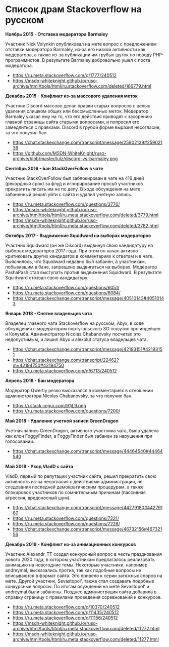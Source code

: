 # Список драм Stackoverflow на русском

**Ноябрь 2015 - Отставка модератора Barmaley**

Участник Nick Volynkin опубликовал на мете вопрос с предложением отставки модератора Barmaley, из-за его низкой активности как модератора, а также из-за публикации им грубых шуток по поводу PHP-программистов. В результате Barmaley добровольно ушел с поста модератора.
- https://ru.meta.stackoverflow.com/q/1777/240512
- https://msdn-whiteknight.github.io/ruso-archive/html/tools/html/ru.stackoverflow.com/deleted/186779.html

**Декабрь 2015 - Конфликт из-за массового удаления меток**

Участник Discord массово делал правки старых вопросов с целью удаления слишком общих или бессмысленных меток. Модератор Barmaley указал ему на то, что его действия приводят к засорению главной страницы сайта старыми вопросами, и попросил его замедлиться с правками. Discord в грубой форме выразил несогласие, за что получил бан.
- https://chat.stackexchange.com/transcript/message/25902139#25902139
- https://github.com/MSDN-WhiteKnight/ruso-archive/blob/master/lulz/discord-vs-barmaley.png

**Сентябрь 2016 - Бан StackOverFollow в чате**

Участник StackOverFollow был заблокирован в чате на 416 дней (рекордный срок) за флуд и игнорирование просьб участников прекратить писать им не по делу. В ходе обсуждения на мете забаненный решил уйти с сайта и удалил учетную запись.
- https://ru.meta.stackoverflow.com/questions/3776/
- https://msdn-whiteknight.github.io/ruso-archive/html/tools/html/ru.meta.stackoverflow.com/deleted/3779.html
- https://msdn-whiteknight.github.io/ruso-archive/html/tools/html/ru.meta.stackoverflow.com/deleted/3782.html

**Октябрь 2017 - Выдвижение Squidward на выборах модераторов**

Участник Squidward (он же Discord) выдвинул свою кандидатуру на выборах модераторов 2017 года. При этом он начал активно критиковать других кандидатов в комментариях к ответам и в чате. Выяснилось, что Squidward недавно был забанен, а участникам, побывавшим в бане, запрещено выдвигаться на выборах. Модератор PashaPash стал выступать против выдвижения Squidward. В результате Squidward отозвал свою кандидатуру.

- https://ru.meta.stackoverflow.com/questions/6051/
- https://ru.meta.stackoverflow.com/questions/6084/
- https://chat.stackexchange.com/transcript/message/40510143#40510143

**Январь 2018 - Снятие владельцев чата**

Владелец главного чата Stackoverflow на русском, Abyx, в ходе обсуждения с модератором португальского SO пошутил про индейцев и Колумба. Администратор Nicolas Chabanovsky посчитал это недопустимым, и лишил Abyx и alexolut статуса владельцев чата.
- https://chat.stackexchange.com/transcript/message/42193151#42193151
- https://chat.stackexchange.com/transcript/22462?m=42194750#42194750
- https://ru.meta.stackoverflow.com/q/6713/240512

**Апрель 2018 - Бан модератора**

Модератор Qwertiy резко высказался в комментариях в отношении администратора Nicolas Chabanovsky, за что получил бан.
- https://i.stack.imgur.com/91jL9.png
- https://ru.meta.stackoverflow.com/questions/7200/

**Май 2018 - Удаление учетной записи GreenDragon**

Учетная запись GreenDragon, активного участника чата, была удалена как клон FoggyFinder, а FoggyFinder был забанен за нарушения при голосовании.
- https://chat.stackexchange.com/transcript/message/44464540#44464540

**Май 2018 - Уход VladD с сайта**

VladD, первый по репутации участник сайта, решил прекратить свою активность из-за несогласия с действиями администрации, не следования последней демократическим процедурам, а также блокировок участников по сомнительным причинам (пассивная агрессия, вредоносный шум).
- https://chat.stackexchange.com/transcript/message/44279180#44279180
- https://ru.meta.stackoverflow.com/questions/7221/
- https://ru.meta.stackoverflow.com/questions/7226/
- https://chat.stackexchange.com/transcript/message/46732156#46732156

**Декабрь 2019 - Конфликт из-за анимационных конкурсов**

Участник Alexandr_TT создал конкурсный вопрос в честь празднования нового 2020 года, в котором участникам предлагалось реализовать анимацию на новогодние темы. Некоторые участники, например andreymal, высказались против, так как подобные вопросы не вписываются в формат сайта. Это привело к серии затяжных споров на мете. Другой участник, Sevastopol', также стал создавать подобные конкурсные вопросы. По итогам осуждений на мете Sevastopol' и andreymal были забанены. Позднее администрация сайта добавила в справку страницу с правилами проведения соревнований и конкурсов.
- https://ru.meta.stackoverflow.com/q/10370/240512
- https://ru.meta.stackoverflow.com/q/11435/240512
- https://ru.meta.stackoverflow.com/q/11156/240512
- https://msdn-whiteknight.github.io/ruso-archive/html/tools/html/ru.meta.stackoverflow.com/deleted/11272.html
- https://msdn-whiteknight.github.io/ruso-archive/html/tools/html/ru.meta.stackoverflow.com/deleted/11277.html
